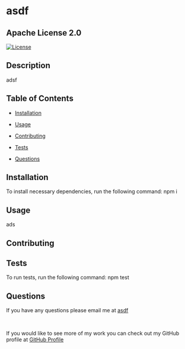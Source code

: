 # asdf

  ## Apache License 2.0
  [![License](https://img.shields.io/badge/License-Apache%202.0-blue.svg)](https://opensource.org/licenses/Apache-2.0)

  ## Description
  adsf

  ## Table of Contents

  * [Installation](#Installation)

  * [Usage](#usage)

  * [Contributing](#contributing)

  * [Tests](#tests)

  * [Questions](#Questions)

## Installation
To install necessary dependencies, run the following command:
  npm i

## Usage
  ads

## Contributing
  

## Tests
To run tests, run the following command:
  npm test

## Questions
If you have any questions please email me at  [asdf](mailto:asdf)

<br>

If you would like to see more of my work you can check out my GitHub profile at [GitHub Profile](https://github.com/asdf)

